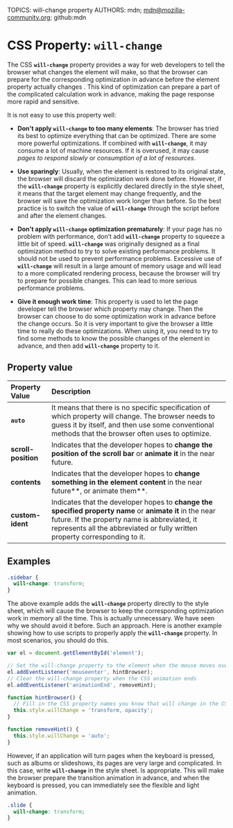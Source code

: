 TOPICS: will-change property
AUTHORS: mdn; mdn@mozilla-community.org; github:mdn

# CSS Property: `will-change`

The CSS **`will-change`** property provides a way for web developers to tell the browser what changes
the element will make, so that the browser can prepare for the corresponding optimization in advance
before the element property actually changes . This kind of optimization can prepare a part of the
complicated calculation work in advance, making the page response more rapid and sensitive.

It is not easy to use this property well:

- **Don't apply `will-change` to too many elements**: The browser has tried its best to optimize
everything that can be optimized. There are some more powerful optimizations. If combined with
**`will-change`**, it may consume a lot of machine resources. If it is overused, it may cause
*pages to respond slowly* or *consumption of a lot of resources*.

- **Use sparingly**: Usually, when the element is restored to its original state, the browser will
discard the optimization work done before. However, if the **`will-change`** property is explicitly
declared directly in the style sheet, it means that the target element may change frequently, and
the browser will save the optimization work longer than before. So the best practice is to switch
the value of **`will-change`** through the script before and after the element changes.

- **Don't apply `will-change` optimization prematurely**: If your page has no problem with performance,
don’t add **`will-change`** property to squeeze a little bit of speed. **`will-change`** was
originally designed as a final optimization method to try to solve existing performance problems.
It should not be used to prevent performance problems. Excessive use of **`will-change`** will result
in a large amount of memory usage and will lead to a more complicated rendering process, because the
browser will try to prepare for possible changes. This can lead to more serious performance problems.

- **Give it enough work time**: This property is used to let the page developer tell the browser
which property may change. Then the browser can choose to do some optimization work in advance
before the change occurs. So it is very important to give the browser a little time to really do
these optimizations. When using it, you need to try to find some methods to know the possible
changes of the element in advance, and then add **`will-change`** property to it.

## Property value

| Property Value | Description |
| :--- | :--- |
| **`auto`** | It means that there is no specific specification of which property will change. The browser needs to guess it by itself, and then use some conventional methods that the browser often uses to optimize. |
| **scroll-position** | Indicates that the developer hopes to **change the position of the scroll bar** or **animate it** in the near future. |
| **contents** | Indicates that the developer hopes to **change something in the element content** in the near future**, or animate them**. |
| **custom-ident** | Indicates that the developer hopes to **change the specified property name** or **animate it** in the near future. If the property name is abbreviated, it represents all the abbreviated or fully written property corresponding to it. |

## Examples

```css
.sidebar {
  will-change: transform;
}
```

The above example adds the **`will-change`** property directly to the style sheet, which will cause
the browser to keep the corresponding optimization work in memory all the time. This is actually
unnecessary. We have seen why we should avoid it before. Such an approach. Here is another example
showing how to use scripts to properly apply the **`will-change`** property. In most scenarios,
you should do this.

```javascript
var el = document.getElementById('element');

// Set the will-change property to the element when the mouse moves over the element
el.addEventListener('mouseenter', hintBrowser);
// Clear the will-change property when the CSS animation ends
el.addEventListener('animationEnd', removeHint);

function hintBrowser() {
  // Fill in the CSS property names you know that will change in the CSS animation
  this.style.willChange = 'transform, opacity';
}

function removeHint() {
  this.style.willChange = 'auto';
}
```

However, if an application will turn pages when the keyboard is pressed, such as albums or slideshows,
its pages are very large and complicated. In this case, write **`will-change`** in the style sheet.
Is appropriate. This will make the browser prepare the transition animation in advance, and when the
keyboard is pressed, you can immediately see the flexible and light animation.

```css
.slide {
  will-change: transform;
}
```
